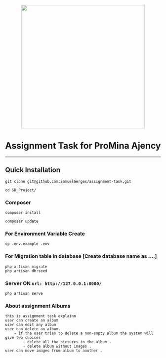<p align="center"><a href="https://laravel.com" target="_blank"><img src="https://raw.githubusercontent.com/laravel/art/master/logo-lockup/5%20SVG/2%20CMYK/1%20Full%20Color/laravel-logolockup-cmyk-red.svg" width="400"></a></p>
<h1 align="center">Assignment Task for ProMina Ajency</h1>
<hr>


## Quick Installation

    git clone git@github.com:SamuelGerges/assignment-task.git

    cd SD_Project/
    
### Composer
    
    composer install
    
    composer update
    
    
### For Environment Variable Create
 
    cp .env.example .env
 
    
 ### For Migration table in database [Create database name as ....]
 
    php artisan migrate
    php artisan db:seed
    
### Server ON ```url: http://127.0.0.1:8000/```

    php artisan serve

### About assignment Albums

    this is assignment task explainn 
    user can create an album
    user can edit any album
    user can delete an album.
        - if the user tries to delete a non-empty album the system will give two choices
            - delete all the pictures in the album .
            - delete album without images .
    user can move images from album to another .






